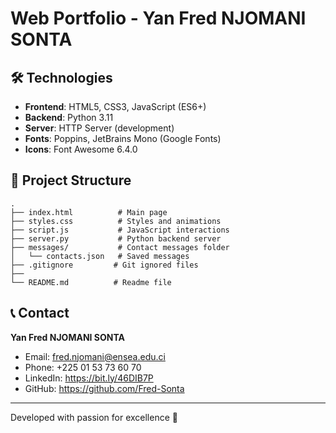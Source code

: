 # Web Portfolio - Yan Fred NJOMANI SONTA

## 🛠️ Technologies
- **Frontend**: HTML5, CSS3, JavaScript (ES6+)
- **Backend**: Python 3.11
- **Server**: HTTP Server (development)
- **Fonts**: Poppins, JetBrains Mono (Google Fonts)
- **Icons**: Font Awesome 6.4.0

## 📁 Project Structure
```
.
├── index.html          # Main page
├── styles.css          # Styles and animations
├── script.js           # JavaScript interactions
├── server.py           # Python backend server
├── messages/           # Contact messages folder
│   └── contacts.json   # Saved messages
├── .gitignore         # Git ignored files
├── 
└── README.md          # Readme file
```

## 📞 Contact
**Yan Fred NJOMANI SONTA**
- Email: fred.njomani@ensea.edu.ci
- Phone: +225 01 53 73 60 70
- LinkedIn: https://bit.ly/46DIB7P
- GitHub: https://github.com/Fred-Sonta

---
Developed with passion for excellence 🚀
